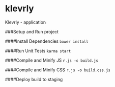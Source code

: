 klevrly
=======

Klevrly - application


###Setup and Run project

####Install Dependencies
<code>bower install</code>

####Run Unit Tests
<code>karma start</code>

####Compile and Minify JS
<code>r.js -o build.js</code>

####Compile and Minify CSS
<code>r.js -o build.css.js</code>

####Deploy build to staging
